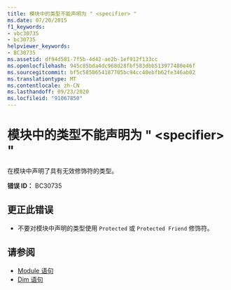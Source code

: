 ```yaml
---
title: 模块中的类型不能声明为 " <specifier> "
ms.date: 07/20/2015
f1_keywords:
- vbc30735
- bc30735
helpviewer_keywords:
- BC30735
ms.assetid: df94d581-7f5b-4d42-ae2b-1ef912f133cc
ms.openlocfilehash: 945c85bda4dc968d28fbf583dbb513977480e46f
ms.sourcegitcommit: bf5c5850654187705bc94cc40ebfb62fe346ab02
ms.translationtype: MT
ms.contentlocale: zh-CN
ms.lasthandoff: 09/23/2020
ms.locfileid: "91067850"
---
```

# <a name="type-in-a-module-cannot-be-declared-specifier"></a>模块中的类型不能声明为 " \<specifier> "

在模块中声明了具有无效修饰符的类型。  
  
 **错误 ID：** BC30735  
  
## <a name="to-correct-this-error"></a>更正此错误  
  
- 不要对模块中声明的类型使用 `Protected` 或 `Protected Friend` 修饰符。  
  
## <a name="see-also"></a>请参阅

- [Module 语句](../language-reference/statements/module-statement.md)
- [Dim 语句](../language-reference/statements/dim-statement.md)
